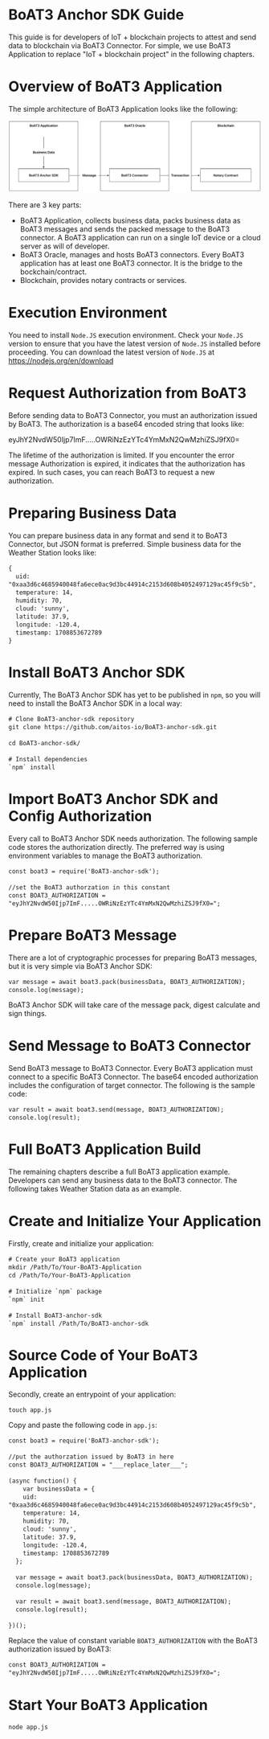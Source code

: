 


# BoAT3 Anchor SDK Guide

This guide is for developers of IoT + blockchain projects to attest and send data to blockchain via BoAT3 Connector. For simple, we use BoAT3 Application to replace "IoT + blockchain project" in the following chapters.


# Overview of BoAT3 Application

The simple architecture of BoAT3 Application looks like the following:

![BoAT-Architecture](boat3.png "Architecture of BoAT3 Application")

There are 3 key parts:
 - BoAT3 Application, collects business data, packs business data as BoAT3 messages and sends the packed message to the BoAT3 connector. A BoAT3 application can run on a single IoT device or a cloud server as will of developer.
 - BoAT3 Oracle, manages and hosts BoAT3 connectors. Every BoAT3 application has at least one BoAT3 connector. It is the bridge to the bockchain/contract.
 - Blockchain, provides notary contracts or services.


# Execution Environment

You need to install `Node.JS` execution environment. Check your `Node.JS` version to ensure that you have the latest version of `Node.JS` installed before proceeding. You can download the latest version of `Node.JS` at https://nodejs.org/en/download


# Request Authorization from BoAT3

Before sending data to BoAT3 Connector, you must an authorization issued by BoAT3. The authorization is a base64 encoded string that looks like:

eyJhY2NvdW50Ijp7ImF.....OWRiNzEzYTc4YmMxN2QwMzhiZSJ9fX0=

The lifetime of the authorization is limited. If you encounter the error message Authorization is expired, it indicates that the authorization has expired. In such cases, you can reach BoAT3 to request a new authorization.


# Preparing Business Data

You can prepare business data in any format and send it to BoAT3 Connector, but JSON format is preferred. Simple business data for the Weather Station looks like:

```
{
  uid: "0xaa3d6c4685940048fa6ece0ac9d3bc44914c2153d608b4052497129ac45f9c5b",
  temperature: 14,
  humidity: 70,
  cloud: 'sunny',
  latitude: 37.9,
  longitude: -120.4,
  timestamp: 1708853672789
}
```

# Install BoAT3 Anchor SDK

Currently, The BoAT3 Anchor SDK has yet to be published in `npm`, so you will need to install the BoAT3 Anchor SDK in a local way:

```
# Clone BoAT3-anchor-sdk repository
git clone https://github.com/aitos-io/BoAT3-anchor-sdk.git

cd BoAT3-anchor-sdk/

# Install dependencies
`npm` install
```

# Import BoAT3 Anchor SDK and Config Authorization

Every call to BoAT3 Anchor SDK needs authorization. The following sample code stores the authorization directly. The preferred way is using environment variables to manage the BoAT3 authorization.

```
const boat3 = require('BoAT3-anchor-sdk');

//set the BoAT3 authorzation in this constant
const BOAT3_AUTHORIZATION = "eyJhY2NvdW50Ijp7ImF.....OWRiNzEzYTc4YmMxN2QwMzhiZSJ9fX0=";
```


# Prepare BoAT3 Message

There are a lot of cryptographic processes for preparing BoAT3 messages, but it is very simple via BoAT3 Anchor SDK:

```
var message = await boat3.pack(businessData, BOAT3_AUTHORIZATION);
console.log(message);
```

BoAT3 Anchor SDK will take care of the message pack, digest calculate and sign things.


# Send Message to BoAT3 Connector

Send BoAT3 message to BoAT3 Connector. Every BoAT3 application must connect to a specific BoAT3 Connector. The base64 encoded authorization includes the configuration of target connector. The following is the sample code:

```
var result = await boat3.send(message, BOAT3_AUTHORIZATION);
console.log(result);
```

# Full BoAT3 Application Build

The remaining chapters describe a full BoAT3 application example. Developers can send any business data to the BoAT3 connector. The following takes Weather Station data as an example.

# Create and Initialize Your Application

Firstly, create and initialize your application:

```
# Create your BoAT3 application
mkdir /Path/To/Your-BoAT3-Application
cd /Path/To/Your-BoAT3-Application

# Initialize `npm` package
`npm` init

# Install BoAT3-anchor-sdk
`npm` install /Path/To/BoAT3-anchor-sdk
```

# Source Code of Your BoAT3 Application

Secondly, create an entrypoint of your application:

```
touch app.js
```

Copy and paste the following code in `app.js`:

```
const boat3 = require('BoAT3-anchor-sdk');

//put the authorzation issued by BoAT3 in here
const BOAT3_AUTHORIZATION = "___replace_later___";

(async function() {
    var businessData = {
    uid: "0xaa3d6c4685940048fa6ece0ac9d3bc44914c2153d608b4052497129ac45f9c5b",
    temperature: 14,
    humidity: 70,
    cloud: 'sunny',
    latitude: 37.9,
    longitude: -120.4,
    timestamp: 1708853672789
  };

  var message = await boat3.pack(businessData, BOAT3_AUTHORIZATION);
  console.log(message);

  var result = await boat3.send(message, BOAT3_AUTHORIZATION);
  console.log(result);
        
})();
```

Replace the value of constant variable `BOAT3_AUTHORIZATION` with the BoAT3 authorization issued by BoAT3:

```
const BOAT3_AUTHORIZATION = "eyJhY2NvdW50Ijp7ImF.....OWRiNzEzYTc4YmMxN2QwMzhiZSJ9fX0=";
```

# Start Your BoAT3 Application

```
node app.js
```
